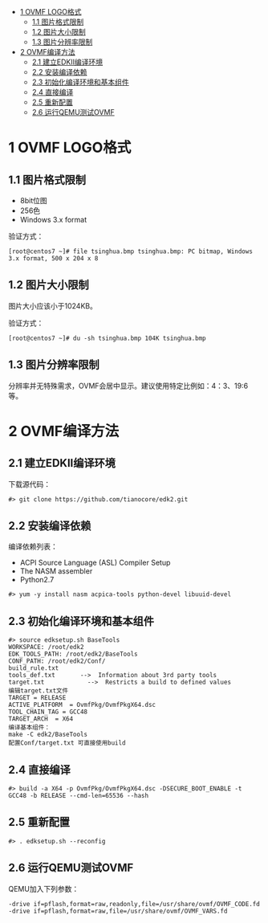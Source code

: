 
<!-- @import "[TOC]" {cmd="toc" depthFrom=1 depthTo=6 orderedList=false} -->

<!-- code_chunk_output -->

* [1 OVMF LOGO格式](#1-ovmf-logo格式)
	* [1.1 图片格式限制](#11-图片格式限制)
	* [1.2 图片大小限制](#12-图片大小限制)
	* [1.3 图片分辨率限制](#13-图片分辨率限制)
* [2 OVMF编译方法](#2-ovmf编译方法)
	* [2.1 建立EDKII编译环境](#21-建立edkii编译环境)
	* [2.2 安装编译依赖](#22-安装编译依赖)
	* [2.3 初始化编译环境和基本组件](#23-初始化编译环境和基本组件)
	* [2.4 直接编译](#24-直接编译)
	* [2.5 重新配置](#25-重新配置)
	* [2.6 运行QEMU测试OVMF](#26-运行qemu测试ovmf)

<!-- /code_chunk_output -->

# 1 OVMF LOGO格式

## 1.1 图片格式限制

- 8bit位图
- 256色
- Windows 3.x format

验证方式：

```
[root@centos7 ~]# file tsinghua.bmp tsinghua.bmp: PC bitmap, Windows 3.x format, 500 x 204 x 8
```

## 1.2 图片大小限制

图片大小应该小于1024KB。

验证方式：

```
[root@centos7 ~]# du -sh tsinghua.bmp 104K tsinghua.bmp
```

## 1.3 图片分辨率限制

分辨率并无特殊需求，OVMF会居中显示。建议使用特定比例如：4：3、19:6等。

# 2 OVMF编译方法

## 2.1 建立EDKII编译环境

下载源代码：

```
#> git clone https://github.com/tianocore/edk2.git
```

## 2.2 安装编译依赖

编译依赖列表：

- ACPI Source Language (ASL) Compiler Setup
- The NASM assembler
- Python2.7

```
#> yum -y install nasm acpica-tools python-devel libuuid-devel
```

## 2.3 初始化编译环境和基本组件

```
#> source edksetup.sh BaseTools
WORKSPACE: /root/edk2
EDK_TOOLS_PATH: /root/edk2/BaseTools
CONF_PATH: /root/edk2/Conf/
build_rule.txt
tools_def.txt       -->  Information about 3rd party tools 
target.txt            -->  Restricts a build to defined values
编辑target.txt文件
TARGET = RELEASE
ACTIVE_PLATFORM  = OvmfPkg/OvmfPkgX64.dsc
TOOL_CHAIN_TAG = GCC48
TARGET_ARCH  = X64
编译基本组件：
make -C edk2/BaseTools
配置Conf/target.txt 可直接使用build
```

## 2.4 直接编译

```
#> build -a X64 -p OvmfPkg/OvmfPkgX64.dsc -DSECURE_BOOT_ENABLE -t GCC48 -b RELEASE --cmd-len=65536 --hash
```

## 2.5 重新配置

```
#> . edksetup.sh --reconfig
```

## 2.6 运行QEMU测试OVMF

QEMU加入下列参数：

```
-drive if=pflash,format=raw,readonly,file=/usr/share/ovmf/OVMF_CODE.fd -drive if=pflash,format=raw,file=/usr/share/ovmf/OVMF_VARS.fd
```